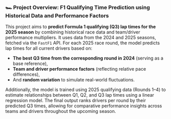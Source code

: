 ### 🏎️ Project Overview: F1 Qualifying Time Prediction using Historical Data and Performance Factors

This project aims to **predict Formula 1 qualifying (Q3) lap times for the 2025 season** by combining historical race data and team/driver performance multipliers. It uses data from the 2024 and 2025 seasons, fetched via the `FastF1` API. For each 2025 race round, the model predicts lap times for all current drivers based on:

- **The best Q3 time from the corresponding round in 2024** (serving as a base reference),
- **Team and driver performance factors** (reflecting relative pace differences),
- And **random variation** to simulate real-world fluctuations.

Additionally, the model is trained using 2025 qualifying data (Rounds 1–4) to estimate relationships between Q1, Q2, and Q3 lap times using a linear regression model. The final output ranks drivers per round by their predicted Q3 times, allowing for comparative performance insights across teams and drivers throughout the upcoming season.

